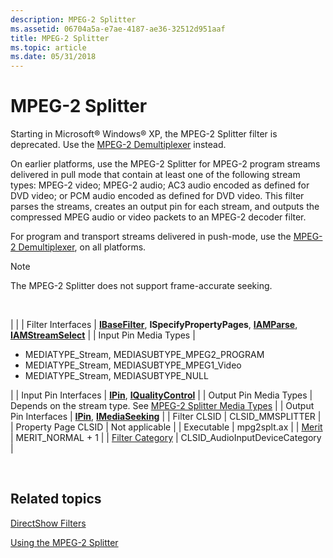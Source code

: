 ```yaml
---
description: MPEG-2 Splitter
ms.assetid: 06704a5a-e7ae-4187-ae36-32512d951aaf
title: MPEG-2 Splitter
ms.topic: article
ms.date: 05/31/2018
---
```


# MPEG-2 Splitter

Starting in Microsoft® Windows® XP, the MPEG-2 Splitter filter is deprecated. Use the [MPEG-2 Demultiplexer](mpeg-2-demultiplexer.md) instead.

On earlier platforms, use the MPEG-2 Splitter for MPEG-2 program streams delivered in pull mode that contain at least one of the following stream types: MPEG-2 video; MPEG-2 audio; AC3 audio encoded as defined for DVD video; or PCM audio encoded as defined for DVD video. This filter parses the streams, creates an output pin for each stream, and outputs the compressed MPEG audio or video packets to an MPEG-2 decoder filter.

For program and transport streams delivered in push-mode, use the [MPEG-2 Demultiplexer](mpeg-2-demultiplexer.md), on all platforms.

> [!Note]  
> The MPEG-2 Splitter does not support frame-accurate seeking.

 




| 
|
| Filter Interfaces | <a href="/windows/desktop/api/Strmif/nn-strmif-ibasefilter"><strong>IBaseFilter</strong></a>, <strong>ISpecifyPropertyPages</strong>, <a href="/previous-versions/windows/desktop/api/Amparse/nn-amparse-iamparse"><strong>IAMParse</strong></a>, <a href="/windows/desktop/api/Strmif/nn-strmif-iamstreamselect"><strong>IAMStreamSelect</strong></a> | 
| Input Pin Media Types | <ul><li>MEDIATYPE_Stream, MEDIASUBTYPE_MPEG2_PROGRAM</li><li>MEDIATYPE_Stream, MEDIASUBTYPE_MPEG1_Video</li><li>MEDIATYPE_Stream, MEDIASUBTYPE_NULL</li></ul> | 
| Input Pin Interfaces | <a href="/windows/desktop/api/Strmif/nn-strmif-ipin"><strong>IPin</strong></a>, <a href="/windows/desktop/api/Strmif/nn-strmif-iqualitycontrol"><strong>IQualityControl</strong></a> | 
| Output Pin Media Types | Depends on the stream type. See <a href="mpeg-2-splitter-media-types.md">MPEG-2 Splitter Media Types</a> | 
| Output Pin Interfaces | <a href="/windows/desktop/api/Strmif/nn-strmif-ipin"><strong>IPin</strong></a>, <a href="/windows/desktop/api/Strmif/nn-strmif-imediaseeking"><strong>IMediaSeeking</strong></a> | 
| Filter CLSID | CLSID_MMSPLITTER | 
| Property Page CLSID | Not applicable | 
| Executable | mpg2splt.ax | 
| <a href="merit.md">Merit</a> | MERIT_NORMAL + 1 | 
| <a href="filter-categories.md">Filter Category</a> | CLSID_AudioInputDeviceCategory | 




 

## Related topics

<dl> <dt>

[DirectShow Filters](directshow-filters.md)
</dt> <dt>

[Using the MPEG-2 Splitter](using-the-mpeg-2-splitter.md)
</dt> </dl>

 

 



